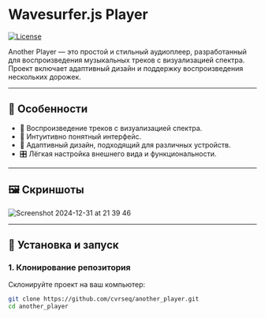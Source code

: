 # Wavesurfer.js Player

[![License](https://img.shields.io/badge/license-MIT-blue.svg)](LICENSE)

Another Player — это простой и стильный аудиоплеер, разработанный для воспроизведения музыкальных треков с визуализацией спектра. Проект включает адаптивный дизайн и поддержку воспроизведения нескольких дорожек.

---

## 📖 Особенности

- 🎵 Воспроизведение треков с визуализацией спектра.
- 🚀 Интуитивно понятный интерфейс.
- 📱 Адаптивный дизайн, подходящий для различных устройств.
- 🎛️ Лёгкая настройка внешнего вида и функциональности.

---

## 🖼️ Скриншоты

![Screenshot 2024-12-31 at 21 39 46](https://github.com/user-attachments/assets/9a0410d2-9349-43fe-9ffe-fde7c0dfab24)

---

## 🚀 Установка и запуск

### 1. Клонирование репозитория
Склонируйте проект на ваш компьютер:
```bash
git clone https://github.com/cvrseq/another_player.git
cd another_player

